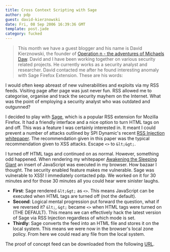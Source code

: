 ```yaml
---
title: Cross Context Scripting with Sage
author: pdp
guest: david-kierznowski
date: Fri, 08 Sep 2006 16:39:36 GMT
template: post.jade
category: fucked
---
```


> This month we have a guest blogger and his name is David Kierznowski, the founder of [Operation n - the adventures of Michaels Daw](http://michaeldaw.org/). David and I have been working together on various security related projects. He currently works as a security analyst and researcher. David contacted me after he found interesting anomaly with Sage Firefox Extension. These are his words:

I would often keep abreast of new vulnerabilities and exploits via my RSS feeds. Visiting page after page was just never fun. RSS allowed me to categorise, organise and track the security mayhem on the Internet. What was the point of employing a security analyst who was outdated and outgunned?

I decided to play with [Sage](http://sage.mozdev.org), which is a popular RSS extension for Mozilla Firefox. It had a friendly interface and a nice option to turn HTML tags on and off. This was a feature I was certainly interested in. It meant I could prevent a number of attacks outlined by SPI Dynamic's recent [RSS Injection whitepaper](http://www.spidynamics.com/assets/documents/HackingFeeds.pdf). The recommendation given in this paper was the typical recommendation given to XSS attacks. Escape `<>` to `&lt;&gt;`.

I turned off HTML tags and continued on as normal. However, something odd happened. When rendering my whitepaper [Awakening the Sleeping Giant](http://michaeldaw.org/projects/awakening-the-sleeping-giant-v10/) an insert of JavaScript was executed in my browser. How bazaar I thought. The security enabled feature makes me vulnerable. Sage was vulnerable to XSS! I immediately contacted pdp. We worked on it for 30 minutes and for those 30 minutes all you could hear were sinister laughs.

* **First**: Sage rendered `&lt;&gt;` as `<>`. This means JavaScript can be executed when HTML tags are turned off (not the default).
* **Second**: Logical mental progression put forward the question, what if we reversed it? `&lt;`, `&gt;` became `<>` when HTML tags were turned on (THE DEFAULT). This means we can effectively hack the latest version of Sage via RSS Injection regardless of which mode is set.
* **Thirdly**: Sage converts the feed into an HTML file and stores it on the local system. This means we were now in the browser's local zone policy. From here we could read any file from the local system.

The proof of concept feed can be downloaded from the following [URL](/files/2006/09/sage-feed-poc.xml).
